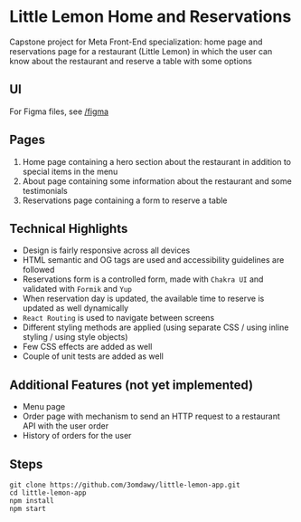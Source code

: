 # Little Lemon Home and Reservations
Capstone project for Meta Front-End specialization: home page and reservations page for a restaurant (Little Lemon) in which the user can know about the restaurant and reserve a table with some options

## UI
For Figma files, see [/figma](/figma)

## Pages
1. Home page containing a hero section about the restaurant in addition to special items in the menu
2. About page containing some information about the restaurant and some testimonials
3. Reservations page containing a form to reserve a table

## Technical Highlights
* Design is fairly responsive across all devices
* HTML semantic and OG tags are used and accessibility guidelines are followed
* Reservations form is a controlled form, made with `Chakra UI` and validated with `Formik` and `Yup`
* When reservation day is updated, the available time to reserve is updated as well dynamically
* `React Routing` is used to navigate between screens
* Different styling methods are applied (using separate CSS / using inline styling / using style objects)
* Few CSS effects are added as well
* Couple of unit tests are added as well

## Additional Features (not yet implemented)
* Menu page
* Order page with mechanism to send an HTTP request to a restaurant API with the user order
* History of orders for the user

## Steps
```
git clone https://github.com/3omdawy/little-lemon-app.git
cd little-lemon-app
npm install
npm start
```